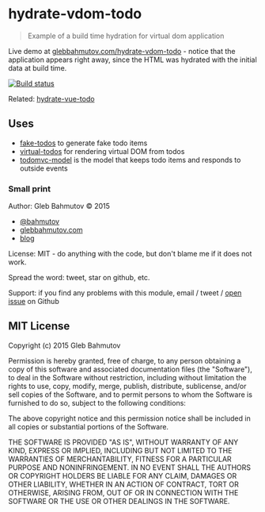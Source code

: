 # hydrate-vdom-todo
> Example of a build time hydration for virtual dom application

Live demo at [glebbahmutov.com/hydrate-vdom-todo](http://glebbahmutov.com/hydrate-vdom-todo/) -
notice that the application appears right away, since the HTML was hydrated with the 
initial data at build time.

[![Build status][hydrate-vdom-todo-ci-image] ][hydrate-vdom-todo-ci-url]

Related: [hydrate-vue-todo](https://github.com/bahmutov/hydrate-vue-todo)

## Uses

* [fake-todos](https://github.com/bahmutov/fake-todos) to generate fake todo items
* [virtual-todos](https://github.com/bahmutov/virtual-todos) for rendering virtual DOM from todos
* [todomvc-model](https://github.com/bahmutov/todomvc-model) is the model that keeps
  todo items and responds to outside events

### Small print

Author: Gleb Bahmutov &copy; 2015

* [@bahmutov](https://twitter.com/bahmutov)
* [glebbahmutov.com](http://glebbahmutov.com)
* [blog](http://glebbahmutov.com/blog/)

License: MIT - do anything with the code, but don't blame me if it does not work.

Spread the word: tweet, star on github, etc.

Support: if you find any problems with this module, email / tweet /
[open issue](https://github.com/bahmutov/hydrate-vdom-todo/issues) on Github

## MIT License

Copyright (c) 2015 Gleb Bahmutov

Permission is hereby granted, free of charge, to any person
obtaining a copy of this software and associated documentation
files (the "Software"), to deal in the Software without
restriction, including without limitation the rights to use,
copy, modify, merge, publish, distribute, sublicense, and/or sell
copies of the Software, and to permit persons to whom the
Software is furnished to do so, subject to the following
conditions:

The above copyright notice and this permission notice shall be
included in all copies or substantial portions of the Software.

THE SOFTWARE IS PROVIDED "AS IS", WITHOUT WARRANTY OF ANY KIND,
EXPRESS OR IMPLIED, INCLUDING BUT NOT LIMITED TO THE WARRANTIES
OF MERCHANTABILITY, FITNESS FOR A PARTICULAR PURPOSE AND
NONINFRINGEMENT. IN NO EVENT SHALL THE AUTHORS OR COPYRIGHT
HOLDERS BE LIABLE FOR ANY CLAIM, DAMAGES OR OTHER LIABILITY,
WHETHER IN AN ACTION OF CONTRACT, TORT OR OTHERWISE, ARISING
FROM, OUT OF OR IN CONNECTION WITH THE SOFTWARE OR THE USE OR
OTHER DEALINGS IN THE SOFTWARE.

[hydrate-vdom-todo-ci-image]: https://travis-ci.org/bahmutov/hydrate-vdom-todo.png?branch=master
[hydrate-vdom-todo-ci-url]: https://travis-ci.org/bahmutov/hydrate-vdom-todo
